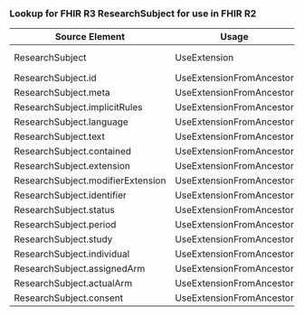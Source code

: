 ### Lookup for FHIR R3 ResearchSubject for use in FHIR R2

| Source Element | Usage | Target |
| -------------- | ----- | ------ |
| ResearchSubject | UseExtension | http://hl7.org/fhir/3.0/StructureDefinition/extension-ResearchSubject |
| ResearchSubject.id | UseExtensionFromAncestor | - |
| ResearchSubject.meta | UseExtensionFromAncestor | - |
| ResearchSubject.implicitRules | UseExtensionFromAncestor | - |
| ResearchSubject.language | UseExtensionFromAncestor | - |
| ResearchSubject.text | UseExtensionFromAncestor | - |
| ResearchSubject.contained | UseExtensionFromAncestor | - |
| ResearchSubject.extension | UseExtensionFromAncestor | - |
| ResearchSubject.modifierExtension | UseExtensionFromAncestor | - |
| ResearchSubject.identifier | UseExtensionFromAncestor | - |
| ResearchSubject.status | UseExtensionFromAncestor | - |
| ResearchSubject.period | UseExtensionFromAncestor | - |
| ResearchSubject.study | UseExtensionFromAncestor | - |
| ResearchSubject.individual | UseExtensionFromAncestor | - |
| ResearchSubject.assignedArm | UseExtensionFromAncestor | - |
| ResearchSubject.actualArm | UseExtensionFromAncestor | - |
| ResearchSubject.consent | UseExtensionFromAncestor | - |
